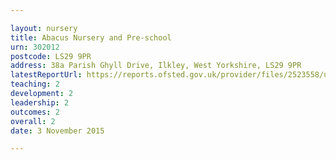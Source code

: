 ```yaml
---

layout: nursery
title: Abacus Nursery and Pre-school
urn: 302012
postcode: LS29 9PR
address: 38a Parish Ghyll Drive, Ilkley, West Yorkshire, LS29 9PR
latestReportUrl: https://reports.ofsted.gov.uk/provider/files/2523558/urn/302012.pdf
teaching: 2
development: 2
leadership: 2
outcomes: 2
overall: 2
date: 3 November 2015

---
```

